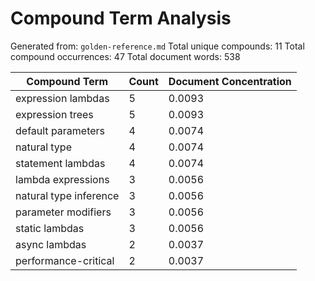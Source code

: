 # Compound Term Analysis

Generated from: `golden-reference.md`
Total unique compounds: 11
Total compound occurrences: 47
Total document words: 538

| Compound Term | Count | Document Concentration |
|---------------|-------|------------------------|
| expression lambdas | 5 | 0.0093 |
| expression trees | 5 | 0.0093 |
| default parameters | 4 | 0.0074 |
| natural type | 4 | 0.0074 |
| statement lambdas | 4 | 0.0074 |
| lambda expressions | 3 | 0.0056 |
| natural type inference | 3 | 0.0056 |
| parameter modifiers | 3 | 0.0056 |
| static lambdas | 3 | 0.0056 |
| async lambdas | 2 | 0.0037 |
| performance-critical | 2 | 0.0037 |
